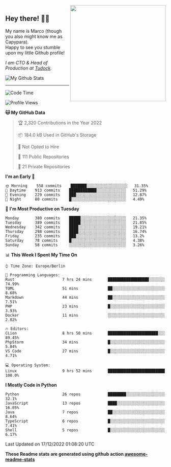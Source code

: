 <img src="https://capypara.de/para_logo.png?a=13" align="right" width="300">

## Hey there! 👋🙃
My name is Marco (though you also might know me as Capypara).  
Happy to see you stumble upon my little Github profile!

*I am CTO & Head of Production at <a href="http://tudock.de">Tudock</a>.*


![My Github Stats](https://github-readme-stats.vercel.app/api?username=theCapypara&show_icons=true&title_color=8ea106&text_color=ffffff&icon_color=8ea106&bg_color=2F343F&hide_border=1)

---
<!--START_SECTION:waka-->
![Code Time](http://img.shields.io/badge/Code%20Time-1%2C971%20hrs%2014%20mins-blue)

![Profile Views](http://img.shields.io/badge/Profile%20Views-0-blue)

**🐱 My GitHub Data** 

> 🏆 2,320 Contributions in the Year 2022
 > 
> 📦 184.0 kB Used in GitHub's Storage 
 > 
> 🚫 Not Opted to Hire
 > 
> 📜 111 Public Repositories 
 > 
> 🔑 21 Private Repositories  
 > 
**I'm an Early 🐤** 

```text
🌞 Morning    558 commits    ███████░░░░░░░░░░░░░░░░░░   31.35% 
🌆 Daytime    913 commits    ████████████░░░░░░░░░░░░░   51.29% 
🌃 Evening    229 commits    ███░░░░░░░░░░░░░░░░░░░░░░   12.87% 
🌙 Night      80 commits     █░░░░░░░░░░░░░░░░░░░░░░░░   4.49%

```
📅 **I'm Most Productive on Tuesday** 

```text
Monday       380 commits    █████░░░░░░░░░░░░░░░░░░░░   21.35% 
Tuesday      389 commits    █████░░░░░░░░░░░░░░░░░░░░   21.85% 
Wednesday    342 commits    ████░░░░░░░░░░░░░░░░░░░░░   19.21% 
Thursday     298 commits    ████░░░░░░░░░░░░░░░░░░░░░   16.74% 
Friday       235 commits    ███░░░░░░░░░░░░░░░░░░░░░░   13.2% 
Saturday     78 commits     █░░░░░░░░░░░░░░░░░░░░░░░░   4.38% 
Sunday       58 commits     ░░░░░░░░░░░░░░░░░░░░░░░░░   3.26%

```


📊 **This Week I Spent My Time On** 

```text
⌚︎ Time Zone: Europe/Berlin

💬 Programming Languages: 
Rust                     7 hrs 24 mins       ██████████████████░░░░░░░   74.99% 
TOML                     51 mins             ██░░░░░░░░░░░░░░░░░░░░░░░   8.68% 
Markdown                 44 mins             ██░░░░░░░░░░░░░░░░░░░░░░░   7.51% 
PHP                      23 mins             █░░░░░░░░░░░░░░░░░░░░░░░░   3.93% 
Docker                   11 mins             ░░░░░░░░░░░░░░░░░░░░░░░░░   2.02%

🔥 Editors: 
CLion                    8 hrs 50 mins       ██████████████████████░░░   89.45% 
PhpStorm                 34 mins             █░░░░░░░░░░░░░░░░░░░░░░░░   5.84% 
VS Code                  27 mins             █░░░░░░░░░░░░░░░░░░░░░░░░   4.71%

💻 Operating System: 
Linux                    9 hrs 52 mins       █████████████████████████   100.0%

```

**I Mostly Code in Python** 

```text
Python                   26 repos            ████████░░░░░░░░░░░░░░░░░   32.1% 
JavaScript               13 repos            ████░░░░░░░░░░░░░░░░░░░░░   16.05% 
Java                     7 repos             ██░░░░░░░░░░░░░░░░░░░░░░░   8.64% 
TypeScript               6 repos             █░░░░░░░░░░░░░░░░░░░░░░░░   7.41% 
Shell                    5 repos             █░░░░░░░░░░░░░░░░░░░░░░░░   6.17%

```



 Last Updated on 17/12/2022 01:08:20 UTC
<!--END_SECTION:waka-->

**These Readme stats are generated using github action [awesome-readme-stats](https://github.com/anmol098/waka-readme-stats)**
